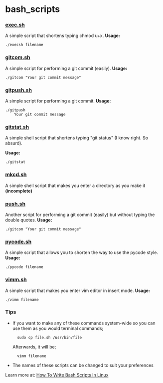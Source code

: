 # bash_scripts
### [exec.sh](exec.sh)
A simple script that shortens typing chmod u+x.
__Usage:__

    ./execsh filename

### [gitcom.sh](gitcom.sh)
A simple script for performing a git commit (easily).
__Usage:__

    ./gitcom "Your git commit message"

### [gitpush.sh](gitpush.sh)
A simple script for performing a git commit.
__Usage:__

    ./gitpush
	    Your git commit message

### [gitstat.sh](gitstat.sh)
A simple shell script that shortens typing "git status" (I know right. So absurd).

__Usage:__

    ./gitstat

### [mkcd.sh](mkcd.sh)
A simple shell script that makes you enter a directory as you make it __(incomplete)__

### [push.sh](push.sh)
Another script for performing a git commit (easily) but without typing the double quotes.
__Usage:__

    ./gitcom "Your git commit message"

### [pycode.sh](pycode.sh)
A simple script that allows you to shorten the way to use the pycode style.
__Usage:__

    ./pycode filename

### [vimm.sh](vimm.sh)
A simple script that makes you enter vim editor in insert mode.
__Usage:__

    ./vimm filename

### Tips
- If you want to make any of these commands system-wide so you can use them as you would terminal commands;

    	sudo cp file.sh /usr/bin/file

	Afterwards, it will be;

    	vimm filename

- The names of these scripts can be changed to suit your preferences

Learn more at: [How To Write Bash Scripts In Linux](https://www.tomshardware.com/how-to/write-bash-scripts-linux)
